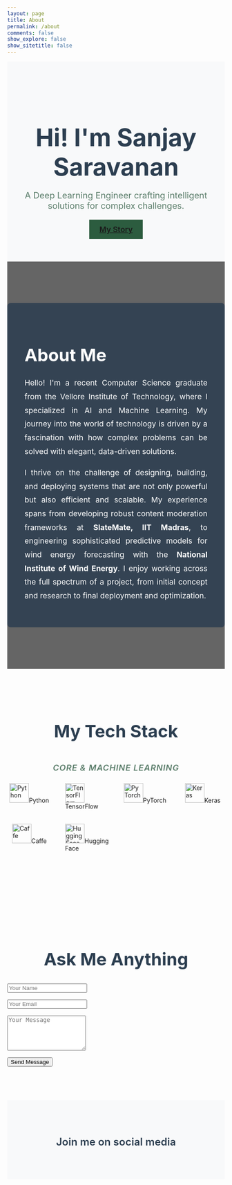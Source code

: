 ```yaml
---
layout: page
title: About
permalink: /about
comments: false
show_explore: false
show_sitetitle: false
---
```


<style>
    .hero-section {
        padding: 4rem 0;
        text-align: center;
        background-color: #f8f9fa;
    }
    .hero-section h1 {
        font-size: 3.5rem;
        font-weight: 700;
        color: #2c3e50;
        margin-bottom: 1rem;
    }
    .hero-section .lead {
        font-size: 1.25rem;
        color: #5a7d6a;
        margin-bottom: 2rem;
    }
    .hero-section .btn-primary {
        background-color: #2c5c3f;
        border-color: #2c5c3f;
        padding: 0.75rem 1.5rem;
        font-size: 1.1rem;
        font-weight: 600;
    }

    .about-me-section {
        position: relative;
        padding: 6rem 0;
        background: url('{{ site.baseurl }}/assets/images/jumbotron.jpg') no-repeat center center;
        background-size: cover;
        color: white;
    }
    .about-me-section::before {
        content: '';
        position: absolute;
        top: 0;
        left: 0;
        right: 0;
        bottom: 0;
        background: rgba(0, 0, 0, 0.6);
    }
    .about-text-box {
        position: relative;
        background: rgba(44, 62, 80, 0.85);
        padding: 2.5rem;
        border-radius: 8px;
    }
    .about-text-box h2 {
        font-size: 2.5rem;
        font-weight: 700;
        margin-bottom: 1.5rem;
    }
    .about-text-box p {
        font-size: 1.1rem;
        line-height: 1.8;
        text-align: justify;
    }

    .ask-me-section {
        padding: 4rem 0;
    }
    .ask-me-section h2 {
        text-align: center;
        font-size: 2.5rem;
        font-weight: 700;
        color: #2c3e50;
        margin-bottom: 2rem;
    }
    .form-control {
        margin-bottom: 1rem;
    }

    .follow-me-section {
        padding: 3rem 0;
        background-color: #f8f9fa;
        text-align: center;
    }
    .follow-me-section h4 {
        font-size: 1.5rem;
        font-weight: 600;
        color: #2c3e50;
        margin-bottom: 1.5rem;
    }
    .social-icons a {
        font-size: 2rem;
        color: #2c5c3f;
        margin: 0 1rem;
        transition: color 0.3s ease;
    }
    .social-icons a:hover {
        color: #5a7d6a;
    }
</style>

<div class="hero-section">
    <div class="container">
        <h1>Hi! I'm Sanjay Saravanan</h1>
        <p class="lead">A Deep Learning Engineer crafting intelligent solutions for complex challenges.</p>
        <a href="#about-me" class="btn btn-primary">My Story</a>
    </div>
</div>

<div id="about-me" class="about-me-section">
    <div class="container">
        <div class="row justify-content-center">
            <div class="col-lg-8">
                <div class="about-text-box">
                    <h2>About Me</h2>
                    <p>Hello! I'm a recent Computer Science graduate from the Vellore Institute of Technology, where I specialized in AI and Machine Learning. My journey into the world of technology is driven by a fascination with how complex problems can be solved with elegant, data-driven solutions.</p>
                    <p>I thrive on the challenge of designing, building, and deploying systems that are not only powerful but also efficient and scalable. My experience spans from developing robust content moderation frameworks at <strong>SlateMate, IIT Madras</strong>, to engineering sophisticated predictive models for wind energy forecasting with the <strong>National Institute of Wind Energy</strong>. I enjoy working across the full spectrum of a project, from initial concept and research to final deployment and optimization.</p>
                </div>
            </div>
        </div>
    </div>
</div>

<div class="container tech-stack-section" style="padding: 4rem 0;">
    <h2 style="text-align: center; font-size: 2.5rem; font-weight: 700; color: #2c3e50; margin-bottom: 3rem;">My Tech Stack</h2>
    <div class="tech-category" style="margin-bottom: 2.5rem;">
        <h5 style="font-size: 1.2rem; font-weight: 600; color: #5a7d6a; margin-bottom: 1.5rem; text-align: center; text-transform: uppercase; letter-spacing: 1px;">Core & Machine Learning</h5>
        <div class="tech-stack-grid" style="display: grid; grid-template-columns: repeat(auto-fill, minmax(90px, 1fr)); gap: 2rem; justify-items: center;">
            <div class="tech-icon"><img src="{{ site.baseurl }}/assets/svg/Python.svg" alt="Python" style="height: 45px; width: 45px; object-fit: contain;"><span>Python</span></div>
            <div class="tech-icon"><img src="{{ site.baseurl }}/assets/svg/TensorFlow.svg" alt="TensorFlow" style="height: 45px; width: 45px; object-fit: contain;"><span>TensorFlow</span></div>
            <div class="tech-icon"><img src="{{ site.baseurl }}/assets/svg/PyTorch.svg" alt="PyTorch" style="height: 45px; width: 45px; object-fit: contain;"><span>PyTorch</span></div>
            <div class="tech-icon"><img src="{{ site.baseurl }}/assets/svg/Keras.svg" alt="Keras" style="height: 45px; width: 45px; object-fit: contain;"><span>Keras</span></div>
            <div class="tech-icon"><img src="{{ site.baseurl }}/assets/svg/Caffe.svg" alt="Caffe" style="height: 45px; width: 45px; object-fit: contain;"><span>Caffe</span></div>
            <div class="tech-icon"><img src="{{ site.baseurl }}/assets/svg/Hugging-Face.svg" alt="Hugging Face" style="height: 45px; width: 45px; object-fit: contain;"><span>Hugging Face</span></div>
        </div>
    </div>
</div>

<div class="ask-me-section">
    <div class="container">
        <div class="row justify-content-center">
            <div class="col-lg-6">
                <h2>Ask Me Anything</h2>
                <form action="https://formspree.io/f/your_form_id" method="POST">
                    <div class="form-group">
                        <input type="text" name="name" class="form-control" placeholder="Your Name" required>
                    </div>
                    <div class="form-group">
                        <input type="email" name="_replyto" class="form-control" placeholder="Your Email" required>
                    </div>
                    <div class="form-group">
                        <textarea name="message" class="form-control" rows="5" placeholder="Your Message" required></textarea>
                    </div>
                    <button type="submit" class="btn btn-primary btn-block">Send Message</button>
                </form>
            </div>
        </div>
    </div>
</div>

<div class="follow-me-section">
    <div class="container">
        <h4>Join me on social media</h4>
        <div class="social-icons">
            <a href="https://twitter.com/Sanj_AI_space" target="_blank"><i class="fab fa-twitter"></i></a>
            <a href="https://linkedin.com/in/sanjayks2317" target="_blank"><i class="fab fa-linkedin-in"></i></a>
        </div>
    </div>
</div>
